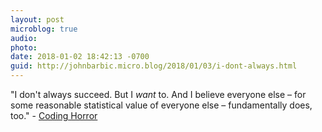 ```yaml
---
layout: post
microblog: true
audio: 
photo: 
date: 2018-01-02 18:42:13 -0700
guid: http://johnbarbic.micro.blog/2018/01/03/i-dont-always.html
---
```

"I don't always succeed. But I _want_ to. And I believe everyone else – for some reasonable statistical value of everyone else – fundamentally does, too." - [Coding Horror](https://blog.codinghorror.com/to-serve-man-with-software/)
